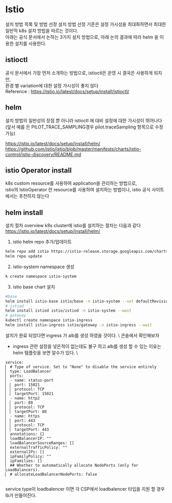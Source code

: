 # Istio 

설치 방법 목록 및 방법 선정
설치 방법 선정 기준은 설정 가시성을 최대화하면서 최대한 일반적 k8s 설치 방법을 따르는 것이다. \
아래는 공식 문서에서 논하는 3가지 설치 방법으로, 아래 논의 결과에 따라 helm 을 이용한 설치를 사용한다.

## istioctl
공식 문서에서 가장 먼저 소개하는 방법으로, istioctl은 운영 시 결국은 사용하게 되지만, \
환경 별 variation에 대한 설정 가시성이 좋지 않다 \
Reference :  https://istio.io/latest/docs/setup/install/istioctl/ 

## helm
설치 방법의 일반성의 장점 뿐 아니라 istioctl 에 대비 설정에 대한 가시성이 뛰어나다 \
(앞서 예를 든 PILOT_TRACE_SAMPLING경우 pilot.traceSampling 항목으로 수정 가능) 

https://istio.io/latest/docs/setup/install/helm/  \
https://github.com/istio/istio/blob/master/manifests/charts/istio-control/istio-discovery/README.md 

## istio Operator install
k8s custom resource를 사용하여 application을 관리하는 방법으로, \
istio의 IstioOperator 란 resource를 사용하여 설치하는 방법이나,  istio 공식 사이트에서는 추천하지 않는다


## helm install 

설치 절차 overview
k8s cluster에 istio를 설치하는 절차는 다음과 같다 \
https://istio.io/latest/docs/setup/install/helm/

1. istio helm repo 추가/업데이트
```bash
helm repo add istio https://istio-release.storage.googleapis.com/charts
helm repo update
```

2. istio-system namespace 생성
```bash
k create namespace istio-system
```
3. istio base chart 설치
```bash
#base
helm install istio-base istio/base -n istio-system --set defaultRevision=default
# istiod
helm install istiod istio/istiod -n istio-system --wait
# gateway
kubectl create namespace istio-ingress
helm install istio-ingress istio/gateway -n istio-ingress --wait

```

설치가 완료 되었다면 ingress 가 alb를 생성 하였을 것이다. \ 
콘솔에서 확인해보자

- ingress 관련 설정을 넣은적이 없는데도 불구 하고 alb를 생성 할 수 있는 이유는 helm 템플릿을 보면 알수가 있다. \
```
service:
▏ # Type of service. Set to "None" to disable the service entirely
▏ type: LoadBalancer
▏ ports:
▏ - name: status-port
▏ ▏ port: 15021
▏ ▏ protocol: TCP
▏ ▏ targetPort: 15021
▏ - name: http2
▏ ▏ port: 80                                                                                           
▏ ▏ protocol: TCP
▏ ▏ targetPort: 80
▏ - name: https
▏ ▏ port: 443
▏ ▏ protocol: TCP
▏ ▏ targetPort: 443
▏ annotations: {}
▏ loadBalancerIP: ""
▏ loadBalancerSourceRanges: []
▏ externalTrafficPolicy: ""
▏ externalIPs: []
▏ ipFamilyPolicy: ""
▏ ipFamilies: []
▏ ## Whether to automatically allocate NodePorts (only for LoadBalancers).
▏ # allocateLoadBalancerNodePorts: false


```
service type이 loadbalencer 이면 각 CSP에서 loadbalencer 타입을 지원 할 경우 lb가 만들어진다.


